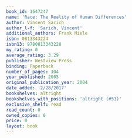 ```yaml
---
book_id: 1647247
name: 'Race: The Reality of Human Differences'
author: Vincent Sarich
author_l-f: 'Sarich, Vincent'
additional_authors: Frank Miele
isbn: 0813343224
isbn13: 9780813343228
my_rating: 0
average_rating: 3.29
publisher: Westview Press
binding: Paperback
number_of_pages: 304
year_published: 2005
original_publication_year: 2004
date_added: '2/28/2017'
bookshelves: altright
bookshelves_with_positions: 'altright (#51)'
exclusive_shelf: read
read_count: 0
owned_copies: 0
price: 0
layout: book
---
```

